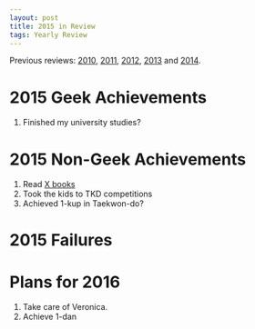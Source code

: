 ```yaml
---
layout: post
title: 2015 in Review
tags: Yearly Review
---
```


Previous reviews: [2010][], [2011][], [2012][], [2013][] and [2014][].

[2014]: /blog/2014/12/31/2014_in_review/ "2014 in Review"
[2013]: /blog/2014/01/04/2013_in_review/ "2013 in Review"
[2012]: /blog/2012/12/31/2012_in_review/ "2012 in Review"
[2011]: /blog/2012/01/04/2011_in_review/ "2011 in Review"
[2010]: /blog/2011/01/06/2010_in_review/ "2010 in Review"


2015 Geek Achievements
======================
1. Finished my university studies?

2015 Non-Geek Achievements
===========================
1. Read [X books][books read]
1. Took the kids to TKD competitions
1. Achieved 1-kup in Taekwon-do?

[books read]: #

2015 Failures
==============

Plans for 2016
===============
1. Take care of Veronica.
1. Achieve 1-dan

